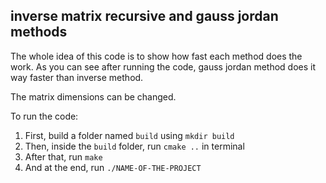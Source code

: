 ## inverse matrix recursive and gauss jordan methods

The whole idea of this code is to show how fast each method does the work. As you can see after running the code, gauss jordan method does it way faster than inverse method.

The matrix dimensions can be changed.

To run the code:
1. First, build a folder named `build` using `mkdir build`
2. Then, inside the `build` folder, run `cmake ..` in terminal
3. After that, run `make`
4. And at the end, run `./NAME-OF-THE-PROJECT`